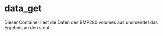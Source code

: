 # data_get
Dieser Container liest die Daten des BMP280 volumes aus
und sendet das Ergebnis an den stout.
